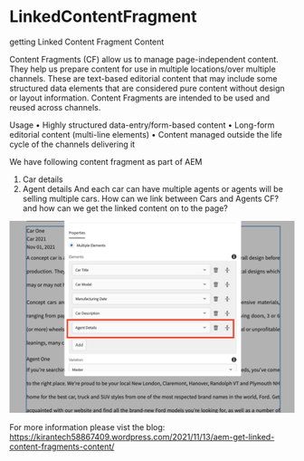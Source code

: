 # LinkedContentFragment
getting Linked Content Fragment Content

Content Fragments (CF) allow us to manage page-independent content. They help us prepare content for use in multiple locations/over multiple channels. These are text-based editorial content that may include some structured data elements that are considered pure content without design or layout information. Content Fragments are intended to be used and reused across channels.

Usage
•	Highly structured data-entry/form-based content
•	Long-form editorial content (multi-line elements)
•	Content managed outside the life cycle of the channels delivering it

We have following content fragment as part of AEM
1.	Car details
2.	Agent details
And each car can have multiple agents or agents will be selling multiple cars. How can we link between Cars and Agents CF? and how can we get the linked content on to the page?

![](linkedcf.png)

For more information please vist the blog: https://kirantech58867409.wordpress.com/2021/11/13/aem-get-linked-content-fragments-content/
